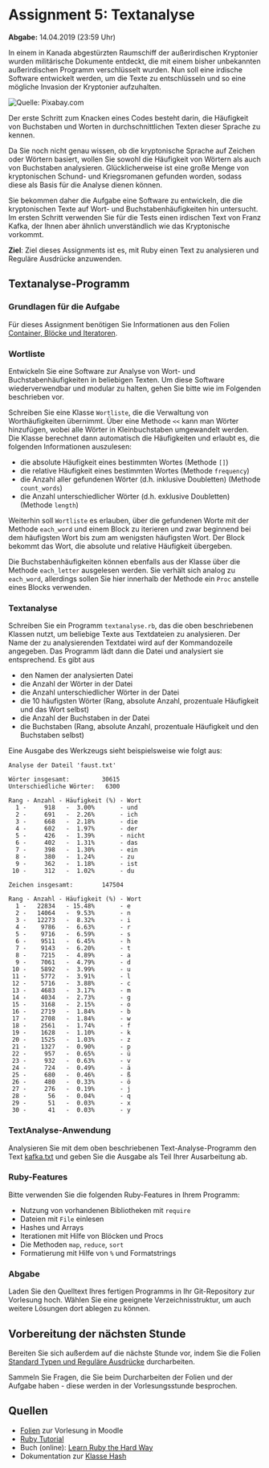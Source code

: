 # Assignment 5: Textanalyse

**Abgabe:** 14.04.2019 (23:59 Uhr)

In einem in Kanada abgestürzten Raumschiff der außerirdischen Kryptonier wurden militärische Dokumente entdeckt, die mit einem bisher unbekannten außerirdischen Programm verschlüsselt wurden. Nun soll eine irdische Software entwickelt werden, um die Texte zu entschlüsseln und so eine mögliche Invasion der Kryptonier aufzuhalten.

![Quelle: Pixabay.com](crashed.jpg)

Der erste Schritt zum Knacken eines Codes besteht darin, die Häufigkeit von Buchstaben und Worten in durchschnittlichen Texten dieser Sprache zu kennen.

Da Sie noch nicht genau wissen, ob die kryptonische Sprache auf Zeichen oder Wörtern basiert,  wollen Sie sowohl die Häufigkeit von Wörtern als auch von Buchstaben analysieren. Glücklicherweise ist eine große Menge von kryptonischen Schund- und Kriegsromanen gefunden worden, sodass diese als Basis für die Analyse dienen können.

Sie bekommen daher die Aufgabe eine Software zu entwickeln, die die kryptonischen Texte auf Wort- und Buchstabenhäufigkeiten hin untersucht. Im ersten Schritt verwenden Sie für die Tests einen irdischen Text von Franz Kafka, der Ihnen aber ähnlich unverständlich wie das Kryptonische vorkommt.

**Ziel**: Ziel dieses Assignments ist es, mit Ruby einen Text zu analysieren und Reguläre Ausdrücke anzuwenden.


## Textanalyse-Programm

### Grundlagen für die Aufgabe

Für dieses Assignment benötigen Sie Informationen aus den Folien [Container, Blöcke und Iteratoren](https://smits-net.de/files/pr3/folien/pr3_03_ruby-containers-slides.pdf). 

### Wortliste

Entwickeln Sie eine Software zur Analyse von Wort- und Buchstabenhäufigkeiten in beliebigen Texten. Um diese Software wiederverwendbar und modular zu halten, gehen Sie bitte wie im Folgenden beschrieben vor.

Schreiben Sie eine Klasse `Wortliste`, die die Verwaltung von Worthäufigkeiten übernimmt. Über eine Methode `<<` kann man Wörter hinzufügen, wobei alle Wörter in Kleinbuchstaben umgewandelt werden. Die Klasse berechnet dann automatisch die Häufigkeiten und erlaubt es, die folgenden Informationen auszulesen:

  * die absolute Häufigkeit eines bestimmten Wortes (Methode `[]`)
  * die relative Häufigkeit eines bestimmten Wortes (Methode `frequency`)
  * die Anzahl aller gefundenen Wörter (d.h. inklusive Doubletten) (Methode `count_words`)
  * die Anzahl unterschiedlicher Wörter (d.h. exklusive Doubletten) (Methode `length`)

Weiterhin soll `Wortliste` es erlauben, über die gefundenen Worte mit der Methode `each_word` und einem Block zu iterieren und zwar beginnend bei dem häufigsten Wort bis zum am wenigsten häufigsten Wort. Der Block bekommt das Wort, die absolute und relative Häufigkeit übergeben.

Die Buchstabenhäufigkeiten können ebenfalls aus der Klasse über die Methode `each_letter` ausgelesen werden. Sie verhält sich analog zu `each_word`, allerdings sollen Sie hier innerhalb der Methode ein `Proc` anstelle eines Blocks verwenden.

### Textanalyse

Schreiben Sie ein Programm `textanalyse.rb`, das die oben beschriebenen Klassen nutzt, um beliebige Texte aus Textdateien zu analysieren. Der Name der zu analysierenden Textdatei wird auf der Kommandozeile angegeben. Das Programm lädt dann die Datei und analysiert sie entsprechend. Es gibt aus

  * den Namen der analysierten Datei
  * die Anzahl der Wörter in der Datei
  * die Anzahl unterschiedlicher Wörter in der Datei
  * die 10 häufigsten Wörter (Rang, absolute Anzahl, prozentuale Häufigkeit und das Wort selbst)
  * die Anzahl der Buchstaben in der Datei
  * die Buchstaben (Rang, absolute Anzahl, prozentuale Häufigkeit und den Buchstaben selbst)

Eine Ausgabe des Werkzeugs sieht beispielsweise wie folgt aus:

```console
Analyse der Dateil 'faust.txt'

Wörter insgesamt:         30615
Unterschiedliche Wörter:   6300

Rang - Anzahl - Häufigkeit (%) - Wort
  1 -     918   -  3.00%       - und
  2 -     691   -  2.26%       - ich
  3 -     668   -  2.18%       - die
  4 -     602   -  1.97%       - der
  5 -     426   -  1.39%       - nicht
  6 -     402   -  1.31%       - das
  7 -     398   -  1.30%       - ein
  8 -     380   -  1.24%       - zu
  9 -     362   -  1.18%       - ist
 10 -     312   -  1.02%       - du

Zeichen insgesamt:        147504

Rang - Anzahl - Häufigkeit (%) - Wort
  1 -   22834   - 15.48%       - e
  2 -   14064   -  9.53%       - n
  3 -   12273   -  8.32%       - i
  4 -    9786   -  6.63%       - r
  5 -    9716   -  6.59%       - s
  6 -    9511   -  6.45%       - h
  7 -    9143   -  6.20%       - t
  8 -    7215   -  4.89%       - a
  9 -    7061   -  4.79%       - d
 10 -    5892   -  3.99%       - u
 11 -    5772   -  3.91%       - l
 12 -    5716   -  3.88%       - c
 13 -    4683   -  3.17%       - m
 14 -    4034   -  2.73%       - g
 15 -    3168   -  2.15%       - o
 16 -    2719   -  1.84%       - b
 17 -    2708   -  1.84%       - w
 18 -    2561   -  1.74%       - f
 19 -    1628   -  1.10%       - k
 20 -    1525   -  1.03%       - z
 21 -    1327   -  0.90%       - p
 22 -     957   -  0.65%       - ü
 23 -     932   -  0.63%       - v
 24 -     724   -  0.49%       - ä
 25 -     680   -  0.46%       - ß
 26 -     480   -  0.33%       - ö
 27 -     276   -  0.19%       - j
 28 -      56   -  0.04%       - q
 29 -      51   -  0.03%       - x
 30 -      41   -  0.03%       - y
```

### TextAnalyse-Anwendung

Analysieren Sie mit dem oben beschriebenen Text-Analyse-Programm den Text [kafka.txt](kafka.txt) und geben Sie die Ausgabe als Teil Ihrer Ausarbeitung ab.

### Ruby-Features

Bitte verwenden Sie die folgenden Ruby-Features in Ihrem Programm:

  * Nutzung von vorhandenen Bibliotheken mit `require`
  * Dateien mit `File` einlesen
  * Hashes und Arrays
  * Iterationen mit Hilfe von Blöcken und Procs
  * Die Methoden `map`, `reduce`, `sort`
  * Formatierung mit Hilfe von `%` und Formatstrings

### Abgabe

Laden Sie den Quelltext Ihres fertigen Programms in Ihr Git-Repository zur Vorlesung hoch. Wählen Sie eine geeignete Verzeichnisstruktur, um auch weitere Lösungen dort ablegen zu können.


## Vorbereitung der nächsten Stunde

Bereiten Sie sich außerdem auf die nächste Stunde vor, indem Sie die Folien [Standard Typen und Reguläre Ausdrücke](https://smits-net.de/files/pr3/folien/pr3_04_ruby-standard-types-slides.pdf) durcharbeiten.

Sammeln Sie Fragen, die Sie beim Durcharbeiten der Folien und der Aufgabe haben - diese werden in der Vorlesungsstunde besprochen.


## Quellen

  * [Folien](moodle.hs-mannheim.de/course/view.php?id=2294) zur Vorlesung in Moodle
  * [Ruby Tutorial](http://rubylearning.com/satishtalim/tutorial.html)
  * Buch (online): [Learn Ruby the Hard Way](https://learnrubythehardway.org/book/)
  * Dokumentation zur [Klasse Hash](https://docs.ruby-lang.org/en/2.6.0/Hash.html)
